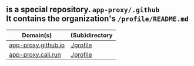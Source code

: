 
## is a special repository. <code>app-proxy/.github</code><br>It contains the organization's <code>/profile/README.md</code> 

| Domain(s) | (Sub)directory |
-|-
| <a href="https://app-proxy.github.io/.github" target="_blank">app-proxy.github.io</a> | <a href="https://app-proxy.github.io/.github/profile" target="_blank">./profile</a> |
| <a href="https://app-proxy.cali.run/.github" target="_blank">app-proxy.cali.run</a> | <a href="https://app-proxy.cali.run/profile" target="_blank">./profile</a> |

